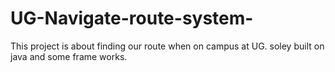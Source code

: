 # UG-Navigate-route-system-
This project is about finding our route when on campus at UG. soley built on java and some frame works.
